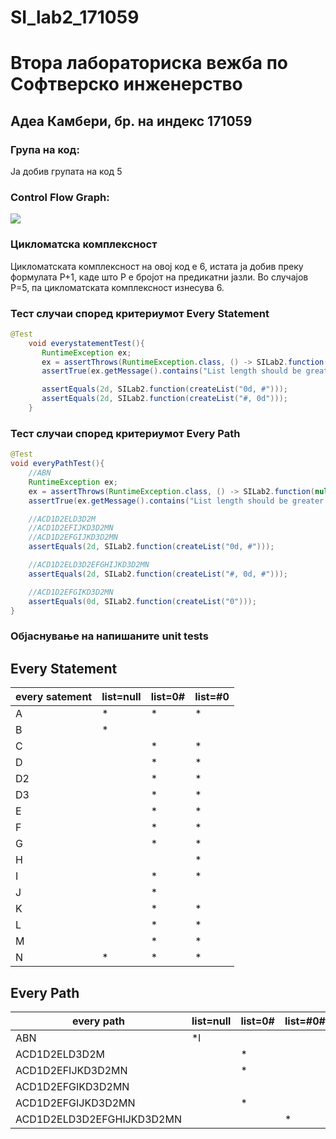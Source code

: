 # SI_lab2_171059

# Втора лабораториска вежба по Софтверско инженерство



## Адеа Камбери, бр. на индекс 171059



### Група на код:
Ја добив групата на код 5

### Control Flow Graph:

![](C:\Users\Adea\Desktop\SI_lab2_171059\image\SILab2.png)



### Цикломатска комплексност
Цикломатската комплексност на овој код е 6, истата ја добив преку формулата P+1, каде што P е бројот на предикатни јазли. Во случајoв P=5, па цикломатската комплексност изнесува 6.


### Тест случаи според критериумот Every Statement
```java
@Test
    void everystatementTest(){
       RuntimeException ex;
       ex = assertThrows(RuntimeException.class, () -> SILab2.function(null));
       assertTrue(ex.getMessage().contains("List length should be greater than 0"));

       assertEquals(2d, SILab2.function(createList("0d, #")));
       assertEquals(2d, SILab2.function(createList("#, 0d")));
    }
```



### Teст случаи според критериумот Every Path
```java
@Test
void everyPathTest(){
    //ABN
    RuntimeException ex;
    ex = assertThrows(RuntimeException.class, () -> SILab2.function(null));
    assertTrue(ex.getMessage().contains("List length should be greater than 0"));

    //ACD1D2ELD3D2M
    //ACD1D2EFIJKD3D2MN
    //ACD1D2EFGIJKD3D2MN
    assertEquals(2d, SILab2.function(createList("0d, #")));

    //ACD1D2ELD3D2EFGHIJKD3D2MN
    assertEquals(2d, SILab2.function(createList("#, 0d, #")));

    //ACD1D2EFGIKD3D2MN
    assertEquals(0d, SILab2.function(createList("0")));
}
```




### Објаснување на напишаните unit tests

## Every Statement

| every satement | list=null | list=0# | list=#0 |
| -------------- | --------- | ------- | ------- |
| A              | *         | *       | *       |
| B              | *         |         |         |
| C              |           | *       | *       |
| D              |           | *       | *       |
| D2             |           | *       | *       |
| D3             |           | *       | *       |
| E              |           | *       | *       |
| F              |           | *       | *       |
| G              |           | *       | *       |
| H              |           |         | *       |
| I              |           | *       | *       |
| J              |           | *       |         |
| K              |           | *       | *       |
| L              |           | *       | *       |
| M              |           | *       | *       |
| N              | *         | *       | *       |



## Every Path

| every path                | list=null | list=0# | list=#0# | list=0 |
| ------------------------- | --------- | ------- | -------- | ------ |
| ABN                       | *l        |         |          |        |
| ACD1D2ELD3D2M             |           | *       |          |        |
| ACD1D2EFIJKD3D2MN         |           | *       |          |        |
| ACD1D2EFGIKD3D2MN         |           |         |          | *      |
| ACD1D2EFGIJKD3D2MN        |           | *       |          |        |
| ACD1D2ELD3D2EFGHIJKD3D2MN |           |         | *        |        |